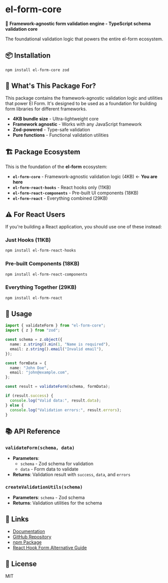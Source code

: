 # el-form-core

🔧 **Framework-agnostic form validation engine - TypeScript schema validation core**

The foundational validation logic that powers the entire el-form ecosystem.

## 📦 Installation

```bash
npm install el-form-core zod
```

## 🎯 What's This Package For?

This package contains the framework-agnostic validation logic and utilities that power El Form. It's designed to be used as a foundation for building form libraries for different frameworks.

- **4KB bundle size** - Ultra-lightweight core
- **Framework agnostic** - Works with any JavaScript framework
- **Zod-powered** - Type-safe validation
- **Pure functions** - Functional validation utilities

## 🏗️ Package Ecosystem

This is the foundation of the **el-form** ecosystem:

- **`el-form-core`** - Framework-agnostic validation logic (4KB) ← **You are here**
- **`el-form-react-hooks`** - React hooks only (11KB)
- **`el-form-react-components`** - Pre-built UI components (18KB)
- **`el-form-react`** - Everything combined (29KB)

## ⚠️ For React Users

If you're building a React application, you should use one of these instead:

### Just Hooks (11KB)

```bash
npm install el-form-react-hooks
```

### Pre-built Components (18KB)

```bash
npm install el-form-react-components
```

### Everything Together (29KB)

```bash
npm install el-form-react
```

## 🚀 Usage

```typescript
import { validateForm } from "el-form-core";
import { z } from "zod";

const schema = z.object({
  name: z.string().min(1, "Name is required"),
  email: z.string().email("Invalid email"),
});

const formData = {
  name: "John Doe",
  email: "john@example.com",
};

const result = validateForm(schema, formData);

if (result.success) {
  console.log("Valid data:", result.data);
} else {
  console.log("Validation errors:", result.errors);
}
```

## 📚 API Reference

### `validateForm(schema, data)`

- **Parameters**:
  - `schema` - Zod schema for validation
  - `data` - Form data to validate
- **Returns**: Validation result with `success`, `data`, and `errors`

### `createValidationUtils(schema)`

- **Parameters**: `schema` - Zod schema
- **Returns**: Validation utilities for the schema

## 🔗 Links

- [Documentation](https://colorpulse6.github.io/el-form/)
- [GitHub Repository](https://github.com/colorpulse6/el-form)
- [npm Package](https://www.npmjs.com/package/el-form-core)
- [React Hook Form Alternative Guide](https://github.com/colorpulse6/el-form#why-choose-el-form)

## 📄 License

MIT
